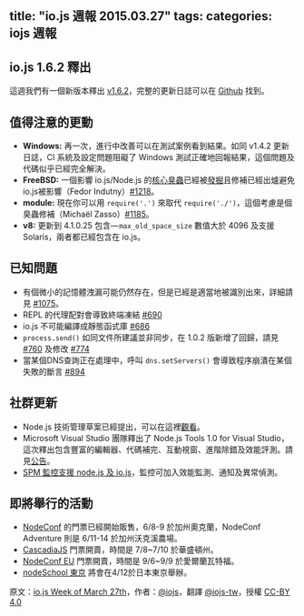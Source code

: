 title: "io.js 週報 2015.03.27"
tags:
categories: iojs 週報
---
## io.js 1.6.2 釋出

這週我們有一個新版本釋出 [v1.6.2](https://iojs.org/dist/v1.6.2/)，完整的更新日誌可以在 [Github](https://github.com/iojs/io.js/blob/v1.x/CHANGELOG.md) 找到。

## 值得注意的更動

* **Windows:** 再一次，進行中改善可以在測試案例看到結果。如同 v1.4.2 更新日誌，CI 系統及設定問題阻礙了 Windows 測試正確地回報結果，這個問題及代碼似乎已經完全解決。
* **FreeBSD:** 一個影響 io.js/Node.js 的[核心臭蟲](https://lists.freebsd.org/pipermail/freebsd-current/2015-March/055043.html)已經被[發掘](https://github.com/joyent/node/issues/9326)且修補已經出爐避免io.js被影響（Fedor Indutny）[#1218](https://github.com/iojs/io.js/pull/1218)。
* **module:** 現在你可以用 `require('.')` 來取代 `require('./')`，這個考慮是個臭蟲修補（Michaël Zasso）[#1185](https://github.com/iojs/io.js/pull/1185)。
* **v8:** 更新到 4.1.0.25 包含— `max_old_space_size` 數值大於 4096 及支援 Solaris，兩者都已經包含在 io.js。

## 已知問題

* 有個微小的記憶體洩漏可能仍然存在，但是已經是適當地被識別出來，詳細請見 [#1075](https://github.com/iojs/io.js/issues/1075)。
* REPL 的代理配對會導致終端凍結 [#690](https://github.com/iojs/io.js/issues/690)
* io.js 不可能編譯成靜態函式庫 [#686](https://github.com/iojs/io.js/issues/686)
* `process.send()` 如同文件所建議並非同步，在 1.0.2 版新增了回歸，請見 [#760](https://github.com/iojs/io.js/issues/760) 及修改 [#774](https://github.com/iojs/io.js/issues/774)
* 當某個DNS查詢正在處理中，呼叫 `dns.setServers()` 會導致程序崩潰在某個失敗的斷言 [#894](https://github.com/iojs/io.js/issues/894)

## 社群更新

* Node.js 技術管理草案已經提出，可以在這裡[觀看](https://github.com/joyent/nodejs-advisory-board/pull/30)。
* Microsoft Visual Studio 團隊釋出了 Node.js Tools 1.0 for Visual Studio，這次釋出包含豐富的編輯器、代碼補完、互動視窗、進階除錯及效能評測。請見[公告](http://blogs.msdn.com/b/visualstudio/archive/2015/03/25/node-js-tools-1-0-for-visual-studio.aspx)。
* [SPM 監控支援 node.js 及 io.js](http://blog.sematext.com/2015/03/30/nodejs-iojs-monitoring/)，監控可加入效能監測、通知及異常偵測。

## 即將舉行的活動
* [NodeConf](http://nodeconf.com/) 的門票已經開始販售，6/8-9 於加州奧克蘭，NodeConf Adventure 則是 6/11-14 於加州沃克溪農場。
* [CascadiaJS](http://2015.cascadiajs.com/) 門票開賣，時間是 7/8~7/10 於華盛頓州。
* [NodeConf EU](http://nodeconf.eu/) 門票開賣，時間是 9/6~9/9 於愛爾蘭瓦特福。
* [nodeSchool 東京](http://nodejs.connpass.com/event/13182/) 將會在4/12於日本東京舉辦。

原文：[io.js Week of March 27th](https://medium.com/node-js-javascript/io-js-week-of-march-27th-9555f36bbb9a)，作者：[@iojs](https://medium.com/@iojs)，翻譯 [@iojs-tw](https://github.com/iojs/iojs-tw)，授權 [CC-BY 4.0](https://creativecommons.org/licenses/by/4.0/deed.zh_TW)
